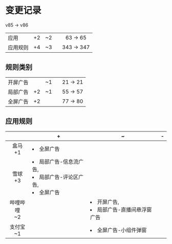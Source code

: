 # 变更记录

v85 -> v86

||||||
|-|:-:|:-:|:-:|:-:|
|应用|+2|~2||63 -> 65|
|应用规则|+4|~3||343 -> 347|

## 规则类别

||||||
|-|:-:|:-:|:-:|:-:|
|开屏广告||~1||21 -> 21|
|局部广告|+2|~1||55 -> 57|
|全屏广告|+2|||77 -> 80|

## 应用规则

||+|~|-|
|:-:|-|-|-|
|盒马<br>+1|<li>全屏广告|||
|雪球<br>+3|<li>局部广告-信息流广告,<li>局部广告-评论区广告,<li>全屏广告|||
|哔哩哔哩<br>~2||<li>开屏广告,<li>局部广告-直播间悬浮窗广告||
|支付宝<br>~1||<li>全屏广告-小组件弹窗||
